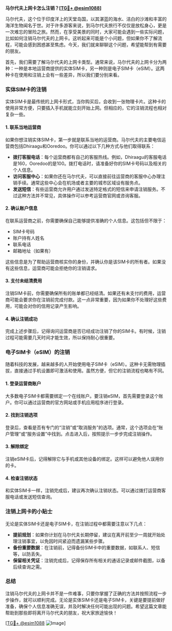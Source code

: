 **马尔代夫上网卡怎么注销？[[TG💪+ @esim1088](https://t.me/s/esim1088)]**

马尔代夫，这个位于印度洋上的天堂岛国，以其湛蓝的海水、洁白的沙滩和丰富的海洋生物闻名于世。对于许多游客来说，到马尔代夫旅行不仅仅是放松身心，更是一次难忘的冒险之旅。然而，在享受美景的同时，大家可能会遇到一些实际问题，比如如何注销马尔代夫的上网卡。这听起来可能是个小问题，但如果你不了解流程，可能会感到困惑甚至焦虑。今天，我们就来聊聊这个问题，希望能帮到有需要的朋友。

首先，我们需要了解马尔代夫的上网卡类型。通常来说，马尔代夫的上网卡分为两种：一种是本地运营商提供的实体SIM卡，另一种则是电子SIM卡（eSIM）。这两种卡在使用和注销上会有一些差异，所以我们要分别来看。

### 实体SIM卡的注销

实体SIM卡是最传统的上网卡形式，当你购买后，会收到一张物理卡片。这种卡的使用非常方便，只要插入手机就能立刻开始上网。但相应的，它的注销流程也相对复杂一些。

#### 1. **联系当地运营商**
   如果你想注销实体SIM卡，第一步就是联系当地的运营商。马尔代夫的主要电信运营商包括Dhiraagu和Ooredoo。你可以通过以下几种方式与他们取得联系：
   
   - **拨打客服电话**：每个运营商都有自己的客服热线。例如，Dhiraagu的客服电话是160，Ooredoo的是100。拨打电话时，请准备好你的SIM卡号码以及相关的个人信息。
   - **访问客服中心**：如果你还在马尔代夫，可以直接前往运营商的客服中心办理注销手续。通常这些中心会在机场或者主要的城市区域设有服务点。
   - **发送短信**：有些运营商允许用户通过发送特定格式的短信来申请注销服务。不过这种方法并不常见，具体操作可以参考运营商官网或咨询客服。

#### 2. **确认账户信息**
   在联系运营商之前，你需要确保自己能够提供准确的个人信息。这包括但不限于：
   - SIM卡号码
   - 账户持有人姓名
   - 联系电话
   - 邮箱地址（如果有）

   这些信息是为了帮助运营商核实你的身份，并确认你是该SIM卡的所有者。如果没有这些信息，运营商可能会拒绝你的注销请求。

#### 3. **支付未结清费用**
   注销SIM卡前，你需要确保所有的账单都已经结清。如果还有未支付的费用，运营商可能会要求你在注销前完成付款。这一点非常重要，因为如果你不处理好这些费用，可能会对你的信用记录产生影响。

#### 4. **确认注销成功**
   完成上述步骤后，记得询问运营商是否已经成功注销了你的SIM卡。有时候，注销过程可能需要几天时间才能生效，所以保持耐心很重要。

### 电子SIM卡（eSIM）的注销

随着科技的发展，越来越多的人开始使用电子SIM卡（eSIM）。这种卡无需物理插拔，直接通过手机设置即可激活和使用。虽然方便，但它的注销流程也略有不同。

#### 1. **登录运营商账户**
   大多数电子SIM卡都需要绑定一个在线账户。要注销eSIM，首先需要登录这个账户。你可以通过运营商的官方网站或手机应用程序进行登录。

#### 2. **找到注销选项**
   登录后，查看是否有专门的“注销”或“取消服务”的选项。通常，这个选项会在“账户管理”或“服务设置”中找到。点击进入后，按照提示一步步完成注销操作。

#### 3. **解除绑定**
   注销eSIM卡后，记得解除它与手机或其他设备的绑定。这样可以避免他人误用你的卡。

#### 4. **检查注销状态**
   和实体SIM卡一样，注销完成后，建议再次确认注销状态。可以通过拨打运营商客服电话或发送短信查询。

### 注销上网卡的小贴士

无论是实体SIM卡还是电子SIM卡，在注销过程中都需要注意以下几点：

- **提前规划**：如果你计划在马尔代夫长期停留，建议在离开前至少一周就开始处理注销事宜，以免因时间紧迫而遗漏某些步骤。
- **备份重要数据**：在注销前，记得备份SIM卡中的重要数据，如联系人、短信等，以防丢失。
- **保留相关凭证**：注销完成后，记得保存所有相关的通话记录或邮件截图，以备后续查询之需。

### 总结

注销马尔代夫的上网卡并不是一件难事，只要你掌握了正确的方法并按照流程一步步操作，就可以顺利完成。无论是实体SIM卡还是电子SIM卡，关键是要提前做好准备，确保个人信息准确无误，并及时解决任何可能出现的问题。希望这篇文章能帮助到那些即将离开马尔代夫的朋友，祝大家旅途愉快！

[[TG💪+ @esim1088](https://t.me/s/esim1088) ![Image](https://i.postimg.cc/4NQfJmqS/Snipaste-2025-05-13-00-14-12.png)]